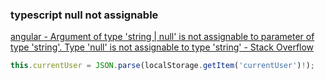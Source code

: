 ###  typescript null not assignable


[angular - Argument of type 'string | null' is not assignable to parameter of type 'string'. Type 'null' is not assignable to type 'string' - Stack Overflow](https://stackoverflow.com/questions/46915002/argument-of-type-string-null-is-not-assignable-to-parameter-of-type-string "angular - Argument of type 'string | null' is not assignable to parameter of type 'string'. Type 'null' is not assignable to type 'string' - Stack Overflow")


 

```ts
this.currentUser = JSON.parse(localStorage.getItem('currentUser')!);

```

